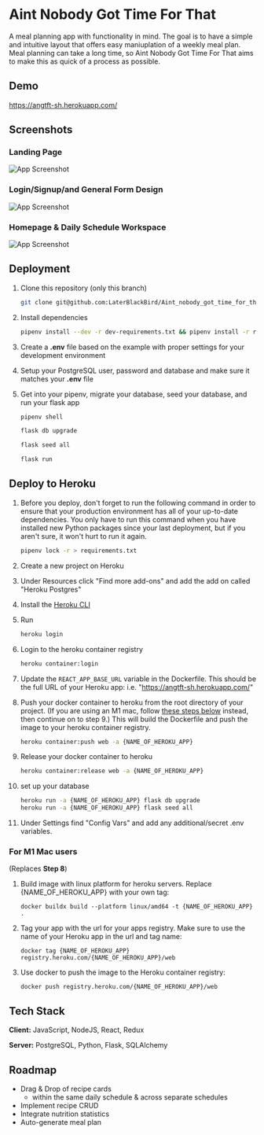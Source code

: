 # Aint Nobody Got Time For That

A meal planning app with functionality in mind.  The goal is to have a simple and intuitive
layout that offers easy maniuplation of a weekly meal plan.  Meal planning can take a long time,
so Aint Nobody Got Time For That aims to make this as quick of a process as possible.


## Demo

https://angtft-sh.herokuapp.com/

## Screenshots

### Landing Page
![App Screenshot](https://res.cloudinary.com/dd1ndszow/image/upload/v1643235037/Aint%20Nobody%20Got%20Time%20For%20That/landing_page_hzdqaq.png)


### Login/Signup/and General Form Design
![App Screenshot](https://res.cloudinary.com/dd1ndszow/image/upload/v1643235037/Aint%20Nobody%20Got%20Time%20For%20That/login_and_general_form_design_wdh41a.png)

### Homepage & Daily Schedule Workspace
![App Screenshot](https://res.cloudinary.com/dd1ndszow/image/upload/v1643235037/Aint%20Nobody%20Got%20Time%20For%20That/homepage_layout_v565of.png)
## Deployment

1. Clone this repository (only this branch)

   ```bash
   git clone git@github.com:LaterBlackBird/Aint_nobody_got_time_for_that.git
   ```

2. Install dependencies

      ```bash
      pipenv install --dev -r dev-requirements.txt && pipenv install -r requirements.txt
      ```

3. Create a **.env** file based on the example with proper settings for your
   development environment
4. Setup your PostgreSQL user, password and database and make sure it matches your **.env** file

5. Get into your pipenv, migrate your database, seed your database, and run your flask app

   ```bash
   pipenv shell
   ```

   ```bash
   flask db upgrade
   ```

   ```bash
   flask seed all
   ```

   ```bash
   flask run
   ```


## Deploy to Heroku

1. Before you deploy, don't forget to run the following command in order to
ensure that your production environment has all of your up-to-date
dependencies. You only have to run this command when you have installed new
Python packages since your last deployment, but if you aren't sure, it won't
hurt to run it again.

   ```bash
   pipenv lock -r > requirements.txt
   ```

2. Create a new project on Heroku
3. Under Resources click "Find more add-ons" and add the add on called "Heroku Postgres"
4. Install the [Heroku CLI](https://devcenter.heroku.com/articles/heroku-command-line)
5. Run

   ```bash
   heroku login
   ```

6. Login to the heroku container registry

   ```bash
   heroku container:login
   ```

7. Update the `REACT_APP_BASE_URL` variable in the Dockerfile.
   This should be the full URL of your Heroku app: i.e. "https://angtft-sh.herokuapp.com/"
8. Push your docker container to heroku from the root directory of your project.
   (If you are using an M1 mac, follow [these steps below](#for-m1-mac-users) instead, then continue on to step 9.)
   This will build the Dockerfile and push the image to your heroku container registry.

   ```bash
   heroku container:push web -a {NAME_OF_HEROKU_APP}
   ```

9. Release your docker container to heroku

      ```bash
      heroku container:release web -a {NAME_OF_HEROKU_APP}
      ```

10. set up your database

      ```bash
      heroku run -a {NAME_OF_HEROKU_APP} flask db upgrade
      heroku run -a {NAME_OF_HEROKU_APP} flask seed all
      ```

11. Under Settings find "Config Vars" and add any additional/secret .env variables.


### For M1 Mac users

(Replaces **Step 8**)

1. Build image with linux platform for heroku servers. Replace
{NAME_OF_HEROKU_APP} with your own tag:

   ```bash=
   docker buildx build --platform linux/amd64 -t {NAME_OF_HEROKU_APP} .
   ```

2. Tag your app with the url for your apps registry. Make sure to use the name
of your Heroku app in the url and tag name:

   ```bash=2
   docker tag {NAME_OF_HEROKU_APP} registry.heroku.com/{NAME_OF_HEROKU_APP}/web
   ```

3. Use docker to push the image to the Heroku container registry:

   ```bash=3
   docker push registry.heroku.com/{NAME_OF_HEROKU_APP}/web
   ```

## Tech Stack

**Client:** JavaScript, NodeJS, React, Redux

**Server:** PostgreSQL, Python, Flask, SQLAlchemy


## Roadmap

- Drag & Drop of recipe cards
  - within the same daily schedule & across separate schedules
- Implement recipe CRUD
- Integrate nutrition statistics
- Auto-generate meal plan

